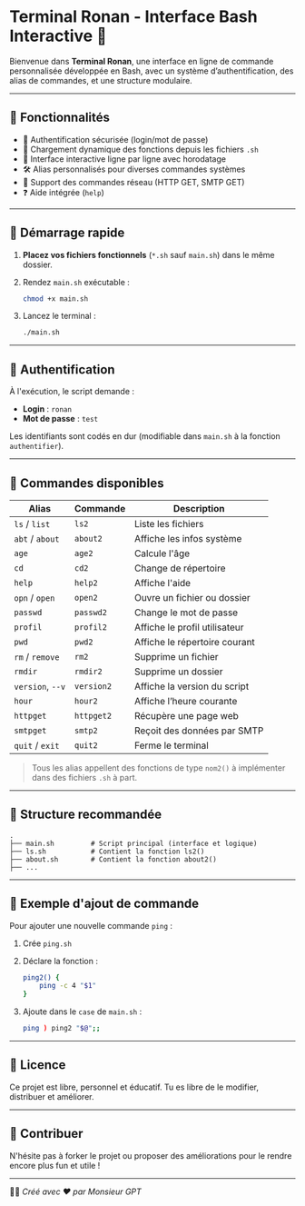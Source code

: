 # Terminal Ronan - Interface Bash Interactive 🚀

Bienvenue dans **Terminal Ronan**, une interface en ligne de commande personnalisée développée en Bash, avec un système d’authentification, des alias de commandes, et une structure modulaire.

---

## 🧠 Fonctionnalités

- 🔐 Authentification sécurisée (login/mot de passe)
- 🧩 Chargement dynamique des fonctions depuis les fichiers `.sh`
- 🧭 Interface interactive ligne par ligne avec horodatage
- 🛠️ Alias personnalisés pour diverses commandes systèmes
- 📡 Support des commandes réseau (HTTP GET, SMTP GET)
- ❓ Aide intégrée (`help`)

---

## 🚀 Démarrage rapide

1. **Placez vos fichiers fonctionnels** (`*.sh` sauf `main.sh`) dans le même dossier.
2. Rendez `main.sh` exécutable :
   ```bash
   chmod +x main.sh
   ````

3. Lancez le terminal :

   ```bash
   ./main.sh
   ```

---

## 🔑 Authentification

À l'exécution, le script demande :

* **Login** : `ronan`
* **Mot de passe** : `test`

Les identifiants sont codés en dur (modifiable dans `main.sh` à la fonction `authentifier`).

---

## 🧾 Commandes disponibles

| Alias            | Commande   | Description                   |
| ---------------- | ---------- | ----------------------------- |
| `ls` / `list`    | `ls2`      | Liste les fichiers            |
| `abt` / `about`  | `about2`   | Affiche les infos système     |
| `age`            | `age2`     | Calcule l'âge                 |
| `cd`             | `cd2`      | Change de répertoire          |
| `help`           | `help2`    | Affiche l'aide                |
| `opn` / `open`   | `open2`    | Ouvre un fichier ou dossier   |
| `passwd`         | `passwd2`  | Change le mot de passe        |
| `profil`         | `profil2`  | Affiche le profil utilisateur |
| `pwd`            | `pwd2`     | Affiche le répertoire courant |
| `rm` / `remove`  | `rm2`      | Supprime un fichier           |
| `rmdir`          | `rmdir2`   | Supprime un dossier           |
| `version`, `--v` | `version2` | Affiche la version du script  |
| `hour`           | `hour2`    | Affiche l’heure courante      |
| `httpget`        | `httpget2` | Récupère une page web         |
| `smtpget`        | `smtp2`    | Reçoit des données par SMTP   |
| `quit` / `exit`  | `quit2`    | Ferme le terminal             |

> Tous les alias appellent des fonctions de type `nom2()` à implémenter dans des fichiers `.sh` à part.

---

## 📁 Structure recommandée

```
.
├── main.sh         # Script principal (interface et logique)
├── ls.sh           # Contient la fonction ls2()
├── about.sh        # Contient la fonction about2()
├── ...
```

---

## 🧪 Exemple d'ajout de commande

Pour ajouter une nouvelle commande `ping` :

1. Crée `ping.sh`
2. Déclare la fonction :

   ```bash
   ping2() {
       ping -c 4 "$1"
   }
   ```
3. Ajoute dans le `case` de `main.sh` :

   ```bash
   ping ) ping2 "$@";;
   ```

---

## 📜 Licence

Ce projet est libre, personnel et éducatif. Tu es libre de le modifier, distribuer et améliorer.

---

## 🤝 Contribuer

N'hésite pas à forker le projet ou proposer des améliorations pour le rendre encore plus fun et utile !

---

👨‍💻 *Créé avec ❤️ par Monsieur GPT*


